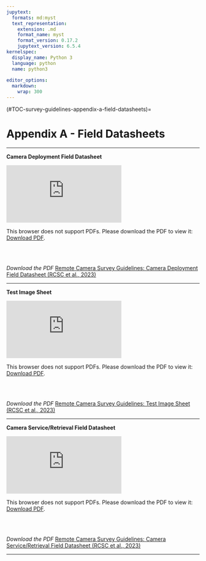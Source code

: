 ```yaml
---
jupytext:
  formats: md:myst
  text_representation:
    extension: .md
    format_name: myst
    format_version: 0.17.2
    jupytext_version: 6.5.4
kernelspec:
  display_name: Python 3
  language: python
  name: python3
  
editor_options: 
  markdown: 
    wrap: 300
---
```


(#TOC-survey-guidelines-appendix-a-field-datasheets)=

# Appendix A - Field Datasheets

***  

**Camera Deployment Field Datasheet** 

<object data="https://ab-rcsc.github.io/RCSC-WildCAM_Remote-Camera-Survey-Guidelines-and-Metadata-Standards/_downloads/fbd6cab21bc362a528b90a7e15de6952/Deployment-Field-Datasheet_RC-Survey-Guidelines-v1_2023-07-13.pdf" type="application/pdf" width="880px" height="1130px">
    <embed src="https://ab-rcsc.github.io/RCSC-WildCAM_Remote-Camera-Survey-Guidelines-and-Metadata-Standards/_downloads/fbd6cab21bc362a528b90a7e15de6952/Deployment-Field-Datasheet_RC-Survey-Guidelines-v1_2023-07-13.pdf">
        <p>This browser does not support PDFs. Please download the PDF to view it: <a href="https://ab-rcsc.github.io/RCSC-WildCAM_Remote-Camera-Survey-Guidelines-and-Metadata-Standards/_downloads/fbd6cab21bc362a528b90a7e15de6952/Deployment-Field-Datasheet_RC-Survey-Guidelines-v1_2023-07-13.pdf">Download PDF</a>.</p>
    </embed>
</object>  
<br/><br/>

*Download the PDF*
[Remote Camera Survey Guidelines: Camera Deployment Field Datasheet (RCSC et al., 2023)](./files-1_survey-guidelines/downloadable/Deployment-Field-Datasheet_RC-Survey-Guidelines-v1_2023-07-13.pdf)

***  

**Test Image Sheet** 

<object data="https://ab-rcsc.github.io/RCSC-WildCAM_Remote-Camera-Survey-Guidelines-and-Metadata-Standards/_downloads/8210acdeba3cf384a8daf38c16d0f72a/Test-Image-Sheet_RC-Survey-Guidelines-v1_2023-07-13.pdf" type="application/pdf" width="1000px" height="820px">
    <embed src="https://ab-rcsc.github.io/RCSC-WildCAM_Remote-Camera-Survey-Guidelines-and-Metadata-Standards/_downloads/8210acdeba3cf384a8daf38c16d0f72a/Test-Image-Sheet_RC-Survey-Guidelines-v1_2023-07-13.pdf">
        <p>This browser does not support PDFs. Please download the PDF to view it: <a href="https://ab-rcsc.github.io/RCSC-WildCAM_Remote-Camera-Survey-Guidelines-and-Metadata-Standards/_downloads/8210acdeba3cf384a8daf38c16d0f72a/Test-Image-Sheet_RC-Survey-Guidelines-v1_2023-07-13.pdf">Download PDF</a>.</p>
    </embed>
</object>   
<br/><br/>

*Download the PDF*
[Remote Camera Survey Guidelines: Test Image Sheet (RCSC et al., 2023)](./files-1_survey-guidelines/downloadable/Test-Image-Sheet_RC-Survey-Guidelines-v1_2023-07-13.pdf)

***  

**Camera Service/Retrieval Field Datasheet** 

<object data="https://ab-rcsc.github.io/RCSC-WildCAM_Remote-Camera-Survey-Guidelines-and-Metadata-Standards/_downloads/d411a5c5c5b95045216954417639606b/Service-Retrieval-Field-Datasheet_RC-Survey-Guidelines-v1_2023-07-13.pdf" type="application/pdf" width="880px" height="1130px">
    <embed src="https://ab-rcsc.github.io/RCSC-WildCAM_Remote-Camera-Survey-Guidelines-and-Metadata-Standards/_downloads/d411a5c5c5b95045216954417639606b/Service-Retrieval-Field-Datasheet_RC-Survey-Guidelines-v1_2023-07-13.pdf">
        <p>This browser does not support PDFs. Please download the PDF to view it: <a href="https://ab-rcsc.github.io/RCSC-WildCAM_Remote-Camera-Survey-Guidelines-and-Metadata-Standards/_downloads/d411a5c5c5b95045216954417639606b/Service-Retrieval-Field-Datasheet_RC-Survey-Guidelines-v1_2023-07-13.pdf">Download PDF</a>.</p>
    </embed>
</object> 
<br/><br/>

*Download the PDF*
[Remote Camera Survey Guidelines: Camera Service/Retrieval Field Datasheet (RCSC et al., 2023)](./files-1_survey-guidelines/downloadable/Service-Retrieval-Field-Datasheet_RC-Survey-Guidelines-v1_2023-07-13.pdf)

*** 